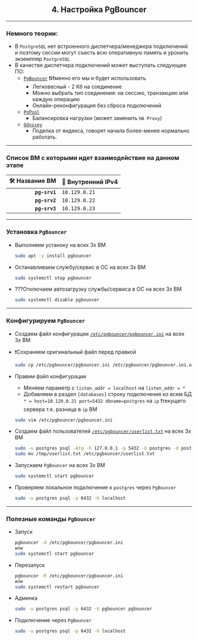 <div align="center"><h2> 4. Настройка PgBouncer </h2></div>

***
### Немного теории:
  * В `PostgreSQL` нет встроенного диспетчера/менеджера подключений и поэтому сессии могут съесть всю оперативную память и уронить экземпляр `PostgreSQL`
  * В качестве диспетчера подключений может выступать следующее ПО:
      * [`PgBouncer`](https://www.pgbouncer.org/) ❗️Именно его мы и будет использовать
        * Легковесный - 2 Кб на соединение
        * Можно выбрать тип соединения: на сессию, транзакцию или каждую операцию
        * Онлайн-реконфигурация без сброса подключений
      * [`PgPool`](https://www.pgpool.net/mediawiki/index.php/Main_Page)
        * Балансировка нагрузки (может заменить `HA Proxy`)
      * [`Odyssey`](https://github.com/yandex/odyssey)
        * Поделка от яндекса, говорят начала более-менее нормально работать.

*** 
### Список ВМ с которыми идет взаимодействие на данном этапе
   :hammer_and_wrench: Название ВМ | :memo: Внутренний IPv4 |
   |--------------:|---------------|
   | **`pg-srv1`** | `10.129.0.21` |
   | **`pg-srv2`** | `10.129.0.22` |      
   | **`pg-srv3`** | `10.129.0.23` |
  
***
### Установка `PgBouncer`
  * Выполняем устаноку на всех 3х ВМ
    ```bash
    sudo apt -y install pgbouncer
    ```
  * Останавливаем службу/сервис в ОС на всех 3х ВМ
    ```bash
    sudo systemctl stop pgbouncer
    ```
  * ???Отключаем автозагрузку службы/сервиса в ОС на всех 3х ВМ
    ```bash
    sudo systemctl disable pgbouncer
    ```

***
### Конфигурируем `PgBouncer`
  * Создаем файл конфигурации [`/etc/pgbouncer/pgbouncer.ini`](config_files/pgbouncer.ini) на всех 3х ВМ
  * ❗️Сохраняем оригинальный файл перед правкой
    ```bash
    sudo cp /etc/pgbouncer/pgbouncer.ini /etc/pgbouncer/pgbouncer.ini.orig
    ```
  * Правим файл конфигурации
    * Меняем параметр с `listen_addr = localhost` на `listen_addr = *`
    * Добавляем в раздел `[databases]` строку подключения ко всем БД `* = host=10.129.0.21 port=5432 dbname=postgres` на `ip` ❗️текущего сервера т.е. разница в `ip` ВМ 
    ```bash
    sudo vim /etc/pgbouncer/pgbouncer.ini
    ```

  * Создаем файл пользователей [`/etc/pgbouncer/userlist.txt`](config_files/userlist.txt) на всех 3х ВМ
    ```bash
    sudo -u postgres psql -Atq -h 127.0.0.1 -p 5432 -U postgres -d postgres -c "SELECT concat('\"', usename, '\" \"', passwd, '\"') FROM pg_shadow" >> /tmp/userlist.txt && \
    sudo mv /tmp/userlist.txt /etc/pgbouncer/userlist.txt
    ```

  * Запускаем `PgBouncer` на всех 3х ВМ
    ```bash  
    sudo systemctl start pgbouncer
    ```
      
  * Проверяем локальное подключение к `postgres` через `PgBouncer`
    ```bash  
    sudo -u postgres psql -p 6432 -h localhost
    ```
    
***
### Полезные команды `PgBouncer`
  * Запуск
    ```bash
    pgbouncer -d /etc/pgbouncer/pgbouncer.ini
    или
    sudo systemctl start pgbouncer
    ```
  * Перезапуск
    ```bash
    pgbouncer -R /etc/pgbouncer/pgbouncer.ini
    или
    sudo systemctl restart pgbouncer
    ```
  * Админка
    ```bash
    sudo -u postgres psql -p 6432 -U pgbouncer pgbouncer
    ```
  * Подключение через `PgBouncer`
    ```bash
    sudo -u postgres psql -p 6432 -h localhost
    ``` 
